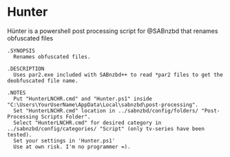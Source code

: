 # Hunter
Hünter is a powershell post processing script for @SABnzbd that renames obfuscated files


	.SYNOPSIS
	  Renames obfuscated files.

	.DESCRIPTION
	  Uses par2.exe included with SABnzbd++ to read *par2 files to get the deobfuscated file name.

	.NOTES
	  Put "HunterLNCHR.cmd" and "Hunter.ps1" inside "C:\Users\YourUserName\AppData\Local\sabnzbd\post-processing".
	  Set "HunterLNCHR.cmd" location in ../sabnzbd/config/folders/ "Post-Processing Scripts Folder".
	  Select "HunterLNCHR.cmd" for desired category in ../sabnzbd/config/categories/ "Script" (only tv-series have been tested).
	  Set your settings in 'Hunter.ps1'
	  Use at own risk. I'm no programmer =).
